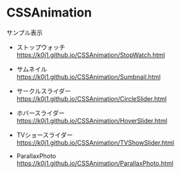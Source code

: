# CSSAnimation

サンプル表示<br>

* ストップウォッチ<br>
https://k0j1.github.io/CSSAnimation/StopWatch.html

* サムネイル<br>
https://k0j1.github.io/CSSAnimation/Sumbnail.html

* サークルスライダー<br>
https://k0j1.github.io/CSSAnimation/CircleSlider.html

* ホバースライダー<br>
https://k0j1.github.io/CSSAnimation/HoverSlider.html

* TVショースライダー<br>
https://k0j1.github.io/CSSAnimation/TVShowSlider.html

* ParallaxPhoto<br>
https://k0j1.github.io/CSSAnimation/ParallaxPhoto.html
